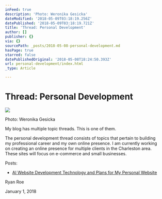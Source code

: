 ```yaml
---
inFeed: true
description: 'Photo: Weronika Gesicka'
dateModified: '2018-05-09T03:18:19.256Z'
datePublished: '2018-05-09T03:18:19.721Z'
title: 'Thread: Personal Development'
author: []
publisher: {}
via: {}
sourcePath: _posts/2018-05-08-personal-development.md
hasPage: true
starred: false
datePublishedOriginal: '2018-05-08T18:24:50.393Z'
url: personal-development/index.html
_type: Article

---
```

# Thread: Personal Development
![](https://the-grid-user-content.s3-us-west-2.amazonaws.com/f5514780-a3ea-40a0-98f4-734b40792519.jpg)

Photo: Weronika Gesicka

My blog has multiple topic threads. This is one of them.

The personal development thread consists of topics that pertain to building my professional career and my own online presence. I am currently working on creating an online presence for multiple clients in the Charleston area. These sites will focus on e-commerce and small businesses.

Posts:

* [AI Website Development Technology and Plans for My Personal Website][0]

Ryan Roe

January 1, 2018

[0]: http://ryanroe.io/what-is-the-grid-and-why-i-am-using-it-for-my-website